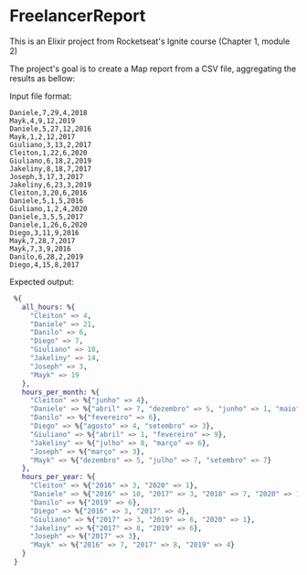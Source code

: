 # FreelancerReport

This is an Elixir project from Rocketseat's Ignite course (Chapter 1, module 2)

The project's goal is to create a Map report from a CSV file, aggregating the results as bellow:

Input file format:
```
Daniele,7,29,4,2018
Mayk,4,9,12,2019
Daniele,5,27,12,2016
Mayk,1,2,12,2017
Giuliano,3,13,2,2017
Cleiton,1,22,6,2020
Giuliano,6,18,2,2019
Jakeliny,8,18,7,2017
Joseph,3,17,3,2017
Jakeliny,6,23,3,2019
Cleiton,3,20,6,2016
Daniele,5,1,5,2016
Giuliano,1,2,4,2020
Daniele,3,5,5,2017
Daniele,1,26,6,2020
Diego,3,11,9,2016
Mayk,7,28,7,2017
Mayk,7,3,9,2016
Danilo,6,28,2,2019
Diego,4,15,8,2017
```

Expected output:
```elixir
 %{
   all_hours: %{
     "Cleiton" => 4,
     "Daniele" => 21,
     "Danilo" => 6,
     "Diego" => 7,
     "Giuliano" => 10,
     "Jakeliny" => 14,
     "Joseph" => 3,
     "Mayk" => 19
   },
   hours_per_month: %{
     "Cleiton" => %{"junho" => 4},
     "Daniele" => %{"abril" => 7, "dezembro" => 5, "junho" => 1, "maio" => 8},
     "Danilo" => %{"fevereiro" => 6},
     "Diego" => %{"agosto" => 4, "setembro" => 3},
     "Giuliano" => %{"abril" => 1, "fevereiro" => 9},
     "Jakeliny" => %{"julho" => 8, "março" => 6},
     "Joseph" => %{"março" => 3},
     "Mayk" => %{"dezembro" => 5, "julho" => 7, "setembro" => 7}
   },
   hours_per_year: %{
     "Cleiton" => %{"2016" => 3, "2020" => 1},
     "Daniele" => %{"2016" => 10, "2017" => 3, "2018" => 7, "2020" => 1},
     "Danilo" => %{"2019" => 6},
     "Diego" => %{"2016" => 3, "2017" => 4},
     "Giuliano" => %{"2017" => 3, "2019" => 6, "2020" => 1},
     "Jakeliny" => %{"2017" => 8, "2019" => 6},
     "Joseph" => %{"2017" => 3},
     "Mayk" => %{"2016" => 7, "2017" => 8, "2019" => 4}
   }
 }
```
